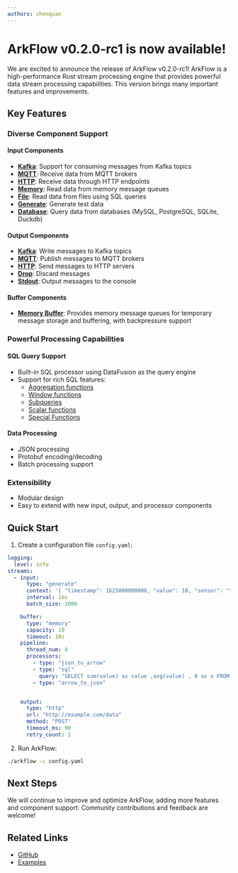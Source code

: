 ```yaml
---
authors: chenquan
---
```



# ArkFlow v0.2.0-rc1 is now available!

We are excited to announce the release of ArkFlow v0.2.0-rc1! ArkFlow is a high-performance Rust stream processing engine that provides powerful data stream processing capabilities. This version brings many important features and improvements.

## Key Features

### Diverse Component Support

#### Input Components
- [**Kafka**](/docs/components/inputs/kafka): Support for consuming messages from Kafka topics
- [**MQTT**](/docs/components/inputs/mqtt): Receive data from MQTT brokers
- [**HTTP**](/docs/components/inputs/http): Receive data through HTTP endpoints
- [**Memory**](/docs/components/inputs/memory): Read data from memory message queues
- [**File**](/docs/components/inputs/sql): Read data from files using SQL queries
- [**Generate**](/docs/components/inputs/generate): Generate test data
- [**Database**](/docs/components/inputs/sql): Query data from databases (MySQL, PostgreSQL, SQLite, Duckdb)

#### Output Components
- [**Kafka**](/docs/components/outputs/kafka): Write messages to Kafka topics
- [**MQTT**](/docs/components/outputs/mqtt): Publish messages to MQTT brokers
- [**HTTP**](/docs/components/outputs/http): Send messages to HTTP servers
- [**Drop**](/docs/components/outputs/drop): Discard messages
- [**Stdout**](/docs/components/outputs/stdout): Output messages to the console

#### Buffer Components
- [**Memory Buffer**](/docs/components/buffers/memory): Provides memory message queues for temporary message storage and buffering, with backpressure support

### Powerful Processing Capabilities

#### SQL Query Support
- Built-in SQL processor using DataFusion as the query engine
- Support for rich SQL features:
  - [Aggregation functions](/docs/sql/aggregate_functions)
  - [Window functions](/docs/sql/window_functions)
  - [Subqueries](/docs/sql/subqueries)
  - [Scalar functions](/docs/sql/scalar_functions)
  - [Special Functions](/docs/sql/special_functions)

#### Data Processing
- JSON processing
- Protobuf encoding/decoding
- Batch processing support

### Extensibility
- Modular design
- Easy to extend with new input, output, and processor components

## Quick Start

1. Create a configuration file `config.yaml`:
```yaml
logging:
  level: info
streams:
  - input:
      type: "generate"
      context: '{ "timestamp": 1625000000000, "value": 10, "sensor": "temp_1" }'
      interval: 1ms
      batch_size: 1000

    buffer:
      type: "memory"
      capacity: 10
      timeout: 10s
    pipeline:
      thread_num: 4
      processors:
        - type: "json_to_arrow"
        - type: "sql"
          query: "SELECT sum(value) as value ,avg(value) , 0 as x FROM flow"
        - type: "arrow_to_json"


    output:
      type: "http"
      url: "http://example.com/data"
      method: "POST"
      timeout_ms: 90
      retry_count: 1
```

2. Run ArkFlow:
```bash
./arkflow -c config.yaml
```

## Next Steps

We will continue to improve and optimize ArkFlow, adding more features and component support. Community contributions and feedback are welcome!

## Related Links

- [GitHub](https://github.com/ark-flow/arkflow)
- [Examples](https://github.com/ark-flow/arkflow/tree/main/examples)